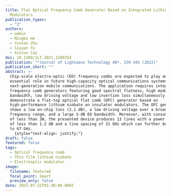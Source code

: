 ```yaml
---
title: Flat Optical Frequency Comb Generator Based on Integrated Lithium Niobate
  Modulators
publication_types:
  - "2"
authors:
  - admin
  - Mingbo He
  - Yuntao Zhu
  - Siyuan Yu
  - Xinlun Cai
doi: 10.1109/JLT.2021.3100254
publication: "*Journal of Lightwave Technology 40*, 339-345 (2022)"
publication_short: ""
abstract: >-
  Chip-scale electro-optic (EO) frequency combs are expected to play an
  essential role in future high-capacity optical communications systems and
  next-generation mobile communications. The application requires integrated EO
  frequency comb generators featuring good spectral flatness, high modulation
  bandwidth, low driving voltage and low insertion loss simultaneously. Here, we
  demonstrate a flat-top optical flat comb (OFC) generator based on
  high-performance lithium niobate on insulator modulators. The OFC generator
  shows a low on-chip loss (2.1 dB), a low driving voltage over a broad
  frequency range, and a large 3-dB EO bandwidth. Moreover, with consuming power
  of less than 2W, the presented device produces 13 lines with a power variation
  of less than 1.2 dB and a line spacing of 31 GHz which can further be extended
  to 67 GHz.
    {style="text-align: justify;"}
draft: false
featured: false
tags:
  - Optical frequency comb
  - Thin film lithium niobate
  - Electrooptic modulator
image:
  filename: featured
  focal_point: Smart
  preview_only: false
date: 2021-07-22T01:30:00.000Z
---
```

